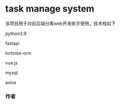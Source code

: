 # task manage system

该项目用于对前后端分离web开发练手使用，技术栈如下

python3.9 

fastapi

tortoise-orm

vue.js

mysql

axios

### 作者



